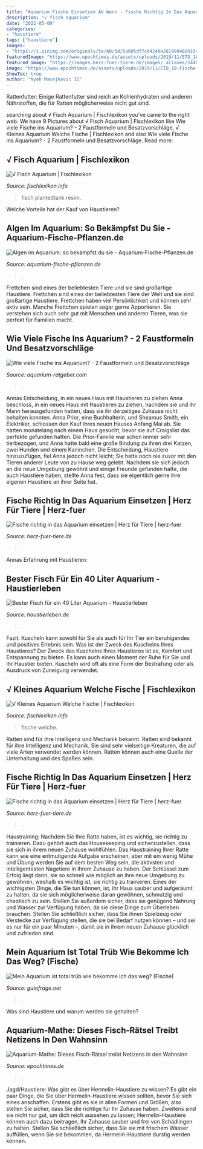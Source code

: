 ```yaml
---
title: "Aquarium Fische Einsetzen Ab Wann - Fische Richtig In Das Aquarium Einsetzen"
description: "√ fisch aquarium"
date: "2022-05-09"
categories:
- "haustiere"
tags: ["haustiere"]
images:
- "https://i.pinimg.com/originals/5a/60/5d/5a605df7c04249a28199948891542d3d.jpg"
featuredImage: "https://www.epochtimes.de/assets/uploads/2019/11/ETD_10-Fische-Logik-Raetsel_iStock-619541856.jpg"
featured_image: "https://images.herz-fuer-tiere.de/images/_aliases/1440w/6/9/2/0/10296-2-de-DE/fische-einsetzen.jpg"
image: "https://www.epochtimes.de/assets/uploads/2019/11/ETD_10-Fische-Logik-Raetsel_iStock-619541856.jpg"
ShowToc: true
author: "Nyah Macejkovic II"
---
```



Rattenfutter: Einige Rattenfutter sind reich an Kohlenhydraten und anderen Nährstoffen, die für Ratten möglicherweise nicht gut sind.

	

		
searching about √ Fisch Aquarium | Fischlexikon you've came to the right web. We have 9 Pictures about √ Fisch Aquarium | Fischlexikon like Wie viele Fische ins Aquarium? - 2 Faustformeln und Besatzvorschläge, √ Kleines Aquarium Welche Fische | Fischlexikon and also Wie viele Fische ins Aquarium? - 2 Faustformeln und Besatzvorschläge. Read more:
		
    
## √ Fisch Aquarium | Fischlexikon

<img loading=lazy src="https://i.pinimg.com/736x/be/7d/e8/be7de8595d5084815c319346709b106c.jpg" onerror="this.onerror=null;this.src='https://tse2.mm.bing.net/th?id=OIP.7VAussIhzJ1DqHkeKkuSOgHaEK&amp;pid=15.1';" alt="√ Fisch Aquarium | Fischlexikon">

_Source: fischlexikon.info_

>fisch plantedtank resim. 

	

Welche Vorteile hat der Kauf von Haustieren?

    
## Algen Im Aquarium: So Bekämpfst Du Sie - Aquarium-Fische-Pflanzen.de

<img loading=lazy src="https://aquarium-fische-pflanzen.de/wp-content/uploads/2019/01/pinselalgen-im-aquarium.jpg" onerror="this.onerror=null;this.src='https://tse3.mm.bing.net/th?id=OIP.U2PZaMD4JSfycX4FBvTd8gHaE8&amp;pid=15.1';" alt="Algen im Aquarium: so bekämpfst du sie - Aquarium-Fische-Pflanzen.de">

_Source: aquarium-fische-pflanzen.de_

>. 

	

Frettchen sind eines der beliebtesten Tiere und sie sind großartige Haustiere.
Frettchen sind eines der beliebtesten Tiere der Welt und sie sind großartige Haustiere. Frettchen haben viel Persönlichkeit und können sehr aktiv sein. Manche Frettchen spielen sogar gerne Apportieren. Sie verstehen sich auch sehr gut mit Menschen und anderen Tieren, was sie perfekt für Familien macht.

    
## Wie Viele Fische Ins Aquarium? - 2 Faustformeln Und Besatzvorschläge

<img loading=lazy src="https://www.aquarium-ratgeber.com/wp-content/uploads/2021/06/wie-viele-fische-aquarium-1110x744.jpg" onerror="this.onerror=null;this.src='https://tse1.mm.bing.net/th?id=OIP.kVVCkM5WweKZ2HcTGxcPrgHaE9&amp;pid=15.1';" alt="Wie viele Fische ins Aquarium? - 2 Faustformeln und Besatzvorschläge">

_Source: aquarium-ratgeber.com_

>. 

	

Annas Entscheidung, in ein neues Haus mit Haustieren zu ziehen
Anna beschloss, in ein neues Haus mit Haustieren zu ziehen, nachdem sie und ihr Mann herausgefunden hatten, dass sie ihr derzeitiges Zuhause nicht behalten konnten. Anna Prior, eine Buchhalterin, und Sheamus Smith, ein Elektriker, schlossen den Kauf ihres neuen Hauses Anfang Mai ab. Sie hatten monatelang nach einem Haus gesucht, bevor sie auf Craigslist das perfekte gefunden hatten.
Die Prior-Familie war schon immer sehr tierbezogen, und Anna hatte bald eine große Bindung zu ihren drei Katzen, zwei Hunden und einem Kaninchen. Die Entscheidung, Haustiere hinzuzufügen, fiel Anna jedoch nicht leicht; Sie hatte noch nie zuvor mit den Tieren anderer Leute von zu Hause weg gelebt. Nachdem sie sich jedoch an die neue Umgebung gewöhnt und einige Freunde gefunden hatte, die auch Haustiere haben, stellte Anna fest, dass sie eigentlich gerne ihre eigenen Haustiere an ihrer Seite hat.

    
## Fische Richtig In Das Aquarium Einsetzen | Herz Für Tiere | Herz-fuer

<img loading=lazy src="https://images.herz-fuer-tiere.de/images/_aliases/640w/6/9/2/0/10296-2-de-DE/fische-einsetzen.jpg" onerror="this.onerror=null;this.src='https://tse3.mm.bing.net/th?id=OIP.qqC-5wo0p4S2YBk-eU2AlgHaE8&amp;pid=15.1';" alt="Fische richtig in das Aquarium einsetzen | Herz für Tiere | herz-fuer">

_Source: herz-fuer-tiere.de_

>. 

	

Annas Erfahrung mit Haustieren:

    
## Bester Fisch Für Ein 40 Liter Aquarium - Haustierleben

<img loading=lazy src="http://haustierleben.de/wp-content/uploads/2018/11/Wie-viele-Fische-für-ein-40-Liter-Aquarium.jpg" onerror="this.onerror=null;this.src='https://tse2.mm.bing.net/th?id=OIP.ra04UhYAY23jPUMC0kuuJwEsCC&amp;pid=15.1';" alt="Bester Fisch für ein 40 Liter Aquarium - Haustierleben">

_Source: haustierleben.de_

>. 

	

Fazit: Kuscheln kann sowohl für Sie als auch für Ihr Tier ein beruhigendes und positives Erlebnis sein.
Was ist der Zweck des Kuschelns Ihres Haustieres?
Der Zweck des Kuschelns Ihres Haustieres ist es, Komfort und Entspannung zu bieten. Es kann auch einen Moment der Ruhe für Sie und Ihr Haustier bieten. Kuscheln wird oft als eine Form der Bestrafung oder als Ausdruck von Zuneigung verwendet.

    
## √ Kleines Aquarium Welche Fische | Fischlexikon

<img loading=lazy src="https://i.pinimg.com/originals/5a/60/5d/5a605df7c04249a28199948891542d3d.jpg" onerror="this.onerror=null;this.src='https://tse1.mm.bing.net/th?id=OIP.vJKpQzMwwf1MfxhKl18TkAHaJM&amp;pid=15.1';" alt="√ Kleines Aquarium Welche Fische | Fischlexikon">

_Source: fischlexikon.info_

>fische welche. 

	

Ratten sind für ihre Intelligenz und Mechanik bekannt.
Ratten sind bekannt für ihre Intelligenz und Mechanik. Sie sind sehr vielseitige Kreaturen, die auf viele Arten verwendet werden können. Ratten können auch eine Quelle der Unterhaltung und des Spaßes sein.

    
## Fische Richtig In Das Aquarium Einsetzen | Herz Für Tiere | Herz-fuer

<img loading=lazy src="https://images.herz-fuer-tiere.de/images/_aliases/1440w/6/9/2/0/10296-2-de-DE/fische-einsetzen.jpg" onerror="this.onerror=null;this.src='https://tse3.mm.bing.net/th?id=OIP.59rF90jCnZnMN3OgXuxg7wHaE8&amp;pid=15.1';" alt="Fische richtig in das Aquarium einsetzen | Herz für Tiere | herz-fuer">

_Source: herz-fuer-tiere.de_

>. 

	

Haustraining: Nachdem Sie Ihre Ratte haben, ist es wichtig, sie richtig zu trainieren. Dazu gehört auch das Housekeeping und sicherzustellen, dass sie sich in ihrem neuen Zuhause wohlfühlen.
Das Haustraining Ihrer Ratte kann wie eine entmutigende Aufgabe erscheinen, aber mit ein wenig Mühe und Übung werden Sie auf dem besten Weg sein, die aktivsten und intelligentesten Nagetiere in Ihrem Zuhause zu haben. Der Schlüssel zum Erfolg liegt darin, sie so schnell wie möglich an ihre neue Umgebung zu gewöhnen, weshalb es wichtig ist, sie richtig zu trainieren. Eines der wichtigsten Dinge, die Sie tun können, ist, ihr Haus sauber und aufgeräumt zu halten, da sie sich möglicherweise daran gewöhnen, schmutzig und chaotisch zu sein. Stellen Sie außerdem sicher, dass sie genügend Nahrung und Wasser zur Verfügung haben, da sie diese Dinge zum Überleben brauchen. Stellen Sie schließlich sicher, dass Sie ihnen Spielzeug oder Verstecke zur Verfügung stellen, die sie bei Bedarf nutzen können – und sei es nur für ein paar Minuten –, damit sie in ihrem neuen Zuhause glücklich und zufrieden sind.

    
## Mein Aquarium Ist Total Trüb Wie Bekomme Ich Das Weg? (Fische)

<img loading=lazy src="https://images.gutefrage.net/media/fragen/bilder/mein-aquarium-ist-total-trueb-wie-bekomme-ich-das-weg/0_big.jpg?v=1414570928000" onerror="this.onerror=null;this.src='https://tse2.mm.bing.net/th?id=OIP._2x0qs1QrJPKJ-MfcBJI4AHaEK&amp;pid=15.1';" alt="Mein Aquarium ist total trüb wie bekomme ich das weg? (Fische)">

_Source: gutefrage.net_

>. 

	

Was sind Haustiere und warum werden sie gehalten?

    
## Aquarium-Mathe: Dieses Fisch-Rätsel Treibt Netizens In Den Wahnsinn

<img loading=lazy src="https://www.epochtimes.de/assets/uploads/2019/11/ETD_10-Fische-Logik-Raetsel_iStock-619541856.jpg" onerror="this.onerror=null;this.src='https://tse4.mm.bing.net/th?id=OIP.oIUiC6MwyN15j0bZqWPDAQHaEK&amp;pid=15.1';" alt="Aquarium-Mathe: Dieses Fisch-Rätsel treibt Netizens in den Wahnsinn">

_Source: epochtimes.de_

>. 

	

Jagd/Haustiere: Was gibt es über Hermelin-Haustiere zu wissen?
Es gibt ein paar Dinge, die Sie über Hermelin-Haustiere wissen sollten, bevor Sie sich eines anschaffen. Erstens gibt es sie in allen Formen und Größen, also stellen Sie sicher, dass Sie die richtige für Ihr Zuhause haben. Zweitens sind sie nicht nur gut, um dich reich aussehen zu lassen; Hermelin-Haustiere können auch dazu beitragen, Ihr Zuhause sauber und frei von Schädlingen zu halten. Stellen Sie schließlich sicher, dass Sie sie mit frischem Wasser auffüllen, wenn Sie sie bekommen, da Hermelin-Haustiere durstig werden können.

